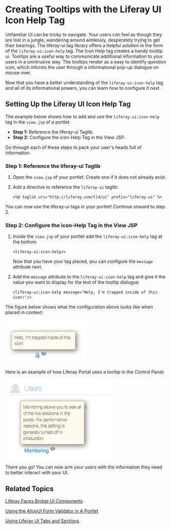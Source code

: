 # Creating Tooltips with the Liferay UI Icon Help Tag

Unfamiliar UI can be tricky to navigate. Your users can feel as though they are 
lost in a jungle, wandering around aimlessly, desperately trying to get their 
bearings. The liferay-ui tag library offers a helpful solution in the form of 
the `liferay-ui:icon-help` tag. The Icon Help tag creates a handy tooltip ui. 
Tooltips are a useful way to communicate additional information to your users in 
a unintrusive way. The tooltips render as a easy to identify question icon, 
which informs the user through a informational pop-up dialogue on mouse over.

Now that you have a better understanding of the `liferay-ui:icon-help` tag and
all of its informational powers, you can learn how to configure it next. 

## Setting Up the Liferay UI Icon Help Tag

The example below shows how to add and use the `liferay-ui:icon-help` tag in the 
`view.jsp` of a portlet:

- **Step 1:** Reference the liferay-ui Taglib.
- **Step 2:** Configure the icon-Help Tag in the View JSP.
 	
Go through each of these steps to pack your user's heads full of information.

### Step 1: Reference the liferay-ui Taglib

1.  Open the `view.jsp` of your portlet. Create one if it does not already 
exist.

2.  Add a directive to reference the `liferay-ui` taglib:

        <%@ taglib uri="http://liferay.com/tld/ui" prefix="liferay-ui" %>

You can now use the liferay-ui tags in your portlet! Continue onward to step 2.

### Step 2: Configure the icon-Help Tag in the View JSP

1.  Inside the `view.jsp` of your portlet add the `liferay-ui:icon-help` tag at 
    the bottom:

        <liferay-ui:icon-help/>

    Now that you have your tag placed, you can configure the `message` attribute
    next.
    
2.  Add the `message` attribute to the `liferay-ui:icon-help` tag and give it
    the value you want to display for the text of the tooltip dialogue:
    
        <liferay-ui:icon-help message="Help, I'm trapped inside of this icon!"/>

The figure below shows what the configuration above looks like when placed in
context:

![Figure 1: With the configuration above your tooltip should look like this.](../../images/icon-help-01.png)

Here is an example of how Liferay Portal uses a tooltip in the Control Panel:

![Figure 2: Here's an example of how Liferay Portal uses tooltips.](../../images/icon-help-02.png)

There you go! You can now arm your users with the information they need to 
better interact with your UI.

## Related Topics

 [Liferay Faces Bridge UI Components](/develop/tutorials/-/knowledge_base/6-2/liferay-faces-bridge-ui-components)

 [Using the AlloyUI Form Validator in A Portlet](/develop/tutorials/-/knowledge_base/6-2/using-the-alloyui-form-validator-in-a-portlet)
 
 [Using Liferay UI Tabs and Sections](/develop/tutorials/-/knowledge_base/6-2/using-liferay-ui-tabs-and-sections)
